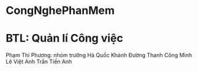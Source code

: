 # CongNghePhanMem
BTL: Quản lí Công việc
========================
Phạm Thi Phương: nhóm trưởng
Hà Quốc Khánh
Đường Thanh Công Minh
Lê Việt Anh
Trần Tiến Anh
